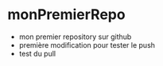 # monPremierRepo
- mon premier repository sur github
- première modification pour tester le push
- test du pull
